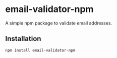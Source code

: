 # email-validator-npm

A simple npm package to validate email addresses.

## Installation

```bash
npm install email-validator-npm